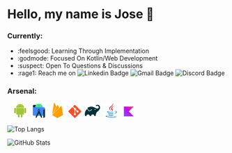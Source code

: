 # Hello, my name is Jose 👋

### Currently:
- :feelsgood: Learning Through Implementation
- :godmode: Focused On Kotlin/Web Development
- :suspect: Open To Questions & Discussions
- :rage1: Reach me on
![Linkedin Badge](https://img.shields.io/badge/-Linkedin-blue?style=plastic&logo=Linkedin&logoColor=white)
![Gmail Badge](https://img.shields.io/badge/-Gmail-red?style=plastic&logo=Gmail&logoColor=white)
![Discord Badge](https://img.shields.io/badge/Discord-Purple?style=plastic&logo=Discord&logoColor=%23ffffff&color=%235865f2)

### Arsenal:
<p>
&nbsp;&nbsp;
<img src="https://github.com/devicons/devicon/blob/master/icons/android/android-original.svg" title="Android" alt="Android" width="35" height="35"/>&nbsp;
<img src="https://github.com/devicons/devicon/blob/master/icons/androidstudio/androidstudio-original.svg" title="Android Studio" alt="Android Studio" width="35" height="35"/>&nbsp;
<img src="https://github.com/devicons/devicon/blob/master/icons/firebase/firebase-plain.svg" title="Firebase" alt="Firebase" width="35" height="35"/>&nbsp;
<img src="https://github.com/devicons/devicon/blob/master/icons/git/git-original.svg" title="Git" alt="Git" width="30" height="30"/>&nbsp;
<img src="https://github.com/devicons/devicon/blob/master/icons/gradle/gradle-original.svg" title="Gradle" alt="Gradle" width="35" height="35"/>&nbsp;
<img src="https://github.com/devicons/devicon/blob/master/icons/java/java-original.svg" title="Java" alt="Java" width="35" height="35"/>&nbsp;
<img src="https://github.com/devicons/devicon/blob/master/icons/kotlin/kotlin-original.svg" title="Kotlin" alt="Kotlin" width="30" height="30"/>&nbsp;
</p>

![Top Langs](https://github-readme-stats-clone-sigma.vercel.app/api/top-langs/?username=SVENTRIPIKAL&layout=compact&theme=radical&card_width=310&exclude_repo=github-readme-stats-clone,github-readme-streak-stats-clone&custom_title=&nbsp;&nbsp;&nbsp;&nbsp;&nbsp;&nbsp;&nbsp;&nbsp;Most&nbsp;Used&nbsp;Languages)  

![GitHub Stats](https://github-readme-stats-clone-sigma.vercel.app/api?username=SVENTRIPIKAL&hide=contribs,prs&show_icons=true&theme=radical&card_width=495&custom_title=&nbsp;&nbsp;&nbsp;&nbsp;&nbsp;&nbsp;&nbsp;&nbsp;&nbsp;&nbsp;&nbsp;&nbsp;&nbsp;&nbsp;&nbsp;&nbsp;&nbsp;&nbsp;&nbsp;&nbsp;&nbsp;&nbsp;&nbsp;&nbsp;&nbsp;&nbsp;&nbsp;&nbsp;&nbsp;&nbsp;&nbsp;&nbsp;&nbsp;&nbsp;&nbsp;Github&nbsp;Stats)

<!-- [![GitHub Streak](https://github-readme-streak-stats-clone-sigma.vercel.app?user=SVENTRIPIKAL&theme=radical)](https://git.io/streak-stats) -->
